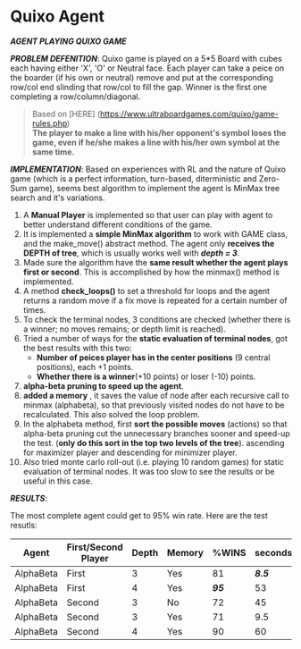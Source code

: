 # Quixo Agent
 ***AGENT PLAYING QUIXO GAME*** 

 ***PROBLEM DEFENITION***: Quixo game is played on a 5*5 Board with cubes each having either 'X', 'O' or Neutral face. Each player can take a peice on the boarder (if his own or neutral) remove and put at the corresponding row/col end slinding that row/col to fill the gap. Winner is the first one completing a row/column/diagonal.  
 > Based on [HERE] (https://www.ultraboardgames.com/quixo/game-rules.php)  
 > **The player to make a line with his/her opponent's symbol loses the game, even if he/she makes a line with his/her own symbol at the same time.**


***IMPLEMENTATION***: Based on experiences with RL and the nature of Quixo game (which is a perfect information, turn-based, diterministic and Zero-Sum game), seems best algorithm to implement the agent is MinMax tree search and it's variations. 

1. A **Manual Player** is implemented so that user can play with agent to better understand different conditions of the game.
2. It is implemented a **simple MinMax algorithm** to work with GAME class, and the make_move() abstract method. The agent only **receives the DEPTH of tree**, which is usually works well with ***depth = 3***. 
3. Made sure the algorithm have the **same result whether the agent plays first or second**. This is accomplished by how the minmax() method is implemented.
4. A method **check_loops()** to set a threshold for loops and the agent returns a random move if a fix move is repeated for a certain number of times.  
5. To check the terminal nodes, 3 conditions are checked (whether there is a winner; no moves remains; or depth limit is reached).  
6. Tried a number of ways for the **static evaluation of terminal nodes**, got the best results with this two:
   - **Number of peices player has in the center positions** (9 central positions), each  +1 points.  
   - **Whether there is a winner**(+10 points) or loser (-10) points.  
7. **alpha-beta pruning to speed up the agent**.  
8.  **added a memory** , it saves the value of node after each recursive call to minmax (alphabeta), so that previously visited nodes do not have to be recalculated. This also solved the loop problem.
9. In the alphabeta method, first **sort the possible moves** (actions) so that alpha-beta pruning cut the unnecessary branches sooner and speed-up the test. (**only do this sort in the top two levels of the tree**). ascending for maximizer player and descending for minimizer player.  
10. Also tried monte carlo roll-out (i.e. playing 10 random games) for static evaluation of terminal nodes. It was too slow to see the results or be useful in this case.


***RESULTS***:  

The most complete agent could get to 95% win rate.
Here are the test resutls:

| Agent | First/Second Player | Depth | Memory | %WINS | seconds/game |
|------|------|------|------|------|------|
| AlphaBeta | First | 3 | Yes | 81 | ***8.5*** |
| AlphaBeta | First | 4 | Yes | ***95*** | 53 |
| AlphaBeta | Second | 3 | No | 72 | 45 |
| AlphaBeta | Second | 3 | Yes | 71 | 9.5 |
| AlphaBeta | Second | 4 | Yes | 90 | 60 |



